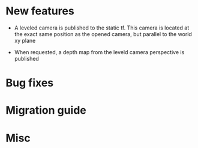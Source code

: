 # New features

* A leveled camera is published to the static tf. This camera is located at the exact same position as the opened camera, but parallel to the world xy plane

* When requested, a depth map from the leveld camera perspective is published

# Bug fixes

# Migration guide

# Misc